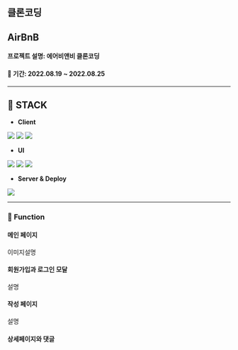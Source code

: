 <h2><b>클론코딩</b></h2>
<h2>AirBnB</h2>
<h4>프로젝트 설명: 에어비앤비 클론코딩</h4>
<h4>📆 기간: 2022.08.19 ~ 2022.08.25</h4>

<hr/>

<h2>🔧 STACK</h2>

- <strong>Client</strong>
<p>
  <img src="https://img.shields.io/badge/JavaScript-F7DF1E?style=for-the-badge&logo=JavaScript&logoColor=black">
  <img src="https://img.shields.io/badge/React-61DAFB?style=for-the-badge&logo=React&logoColor=black">
  <img src="https://img.shields.io/badge/Redux-764ABC?style=for-the-badge&logo=Redux&logoColor=white">
</p>

- <strong>UI</strong>

<p>
  <img src="https://img.shields.io/badge/styled components-DB7093?style=for-the-badge&logo=styled-components&logoColor=white">
  <img src="https://img.shields.io/badge/CSS-1572B6?style=for-the-badge&logo=CSS3&logoColor=white">
  <img src="https://img.shields.io/badge/CSS-1572B6?style=for-the-badge&logo=FontAwsome&logoColor=Blue">
</p>

- <strong>Server & Deploy</strong>

<p>
  <img src="https://img.shields.io/badge/Vercel-000000?style=for-the-badge&logo=Vercel&logoColor=white">
</p>

<hr/>

### 🔎 Function

#### 메인 페이지

이미지설명 


#### 회원가입과 로그인 모달

설명

#### 작성 페이지

설명

#### 상세페이지와 댓글




</hr>
